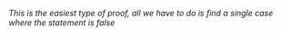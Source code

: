 *This is the easiest type of proof, all we have to do is find a single case where the statement is false*